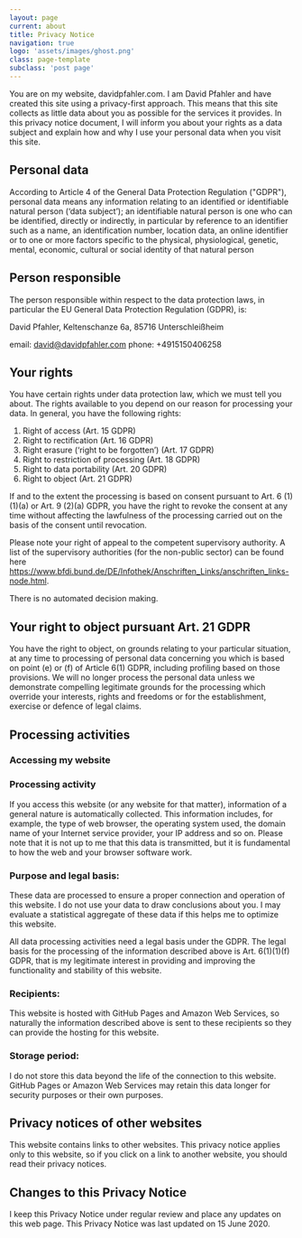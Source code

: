 ```yaml
---
layout: page
current: about
title: Privacy Notice
navigation: true
logo: 'assets/images/ghost.png'
class: page-template
subclass: 'post page'
---
```


You are on my website, davidpfahler.com. I am David Pfahler and have created this site using a privacy-first approach. This means that this site collects as little data about you as possible for the services it provides. In this privacy notice document, I will inform you about your rights as a data subject and explain how and why I use your personal data when you visit this site.

## Personal data

According to Article 4 of the General Data Protection Regulation ("GDPR"), personal data means any information relating to an identified or identifiable natural person (‘data subject’); an identifiable natural person is one who can be identified, directly or indirectly, in particular by reference to an identifier such as a name, an identification number, location data, an online identifier or to one or more factors specific to the physical, physiological, genetic, mental, economic, cultural or social identity of that natural person

## Person responsible

The person responsible within respect to the data protection laws, in particular the EU General Data Protection Regulation (GDPR), is:

David Pfahler,
Keltenschanze 6a,
85716 Unterschleißheim

email: david@davidpfahler.com
phone: +4915150406258

## Your rights

You have certain rights under data protection law, which we must tell you about. The rights available to you depend on our reason for processing your data. In general, you have the following rights:

1. Right of access (Art. 15 GDPR)
2. Right to rectification (Art. 16 GDPR)
3. Right erasure (‘right to be forgotten’) (Art. 17 GDPR)
4. Right to restriction of processing (Art. 18 GDPR)
5. Right to data portability (Art. 20 GDPR)
6. Right to object (Art. 21 GDPR)

If and to the extent the processing is based on consent pursuant to Art. 6 (1)(1)(a) or Art. 9 (2)(a) GDPR, you have the right to revoke the consent at any time without affecting the lawfulness of the processing carried out on the basis of the consent until revocation.

Please note your right of appeal to the competent supervisory authority. A list of the supervisory authorities (for the non-public sector) can be found here https://www.bfdi.bund.de/DE/Infothek/Anschriften_Links/anschriften_links-node.html.

There is no automated decision making.

## Your right to object pursuant Art. 21 GDPR

You have the right to object, on grounds relating to your particular situation, at any time to processing of personal data concerning you which is based on point (e) or (f) of Article 6(1) GDPR, including profiling based on those provisions. We will no longer process the personal data unless we demonstrate compelling legitimate grounds for the processing which override your interests, rights and freedoms or for the establishment, exercise or defence of legal claims.

## Processing activities

### Accessing my website

### Processing activity

If you access this website (or any website for that matter), information of a general nature is automatically collected. This information includes, for example, the type of web browser, the operating system used, the domain name of your Internet service provider, your IP address and so on. Please note that it is not up to me that this data is transmitted, but it is fundamental to how the web and your browser software work.

### Purpose and legal basis:

These data are processed to ensure a proper connection and operation of this website. I do not use your data to draw conclusions about you. I may evaluate a statistical aggregate of these data if this helps me to optimize this website.

All data processing activities need a legal basis under the GDPR. The legal basis for the processing of the information described above is Art. 6(1)(1)(f) GDPR, that is my legitimate interest in providing and improving the functionality and stability of this website.

### Recipients:

This website is hosted with GitHub Pages and Amazon Web Services, so naturally the information described above is sent to these recipients so they can provide the hosting for this website.

### Storage period:

I do not store this data beyond the life of the connection to this website. GitHub Pages or Amazon Web Services may retain this data longer for security purposes or their own purposes.

## Privacy notices of other websites

This website contains links to other websites. This privacy notice applies only to this website, so if you click on a link to another website, you should read their privacy notices.

## Changes to this Privacy Notice

I keep this Privacy Notice under regular review and place any updates on this web page. This Privacy Notice was last updated on 15 June 2020.
